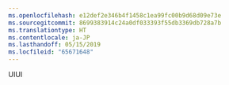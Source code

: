 ```yaml
---
ms.openlocfilehash: e12def2e346b4f1458c1ea99fc00b9d68d09e73e
ms.sourcegitcommit: 8699383914c24a0df033393f55db3369db728a7b
ms.translationtype: HT
ms.contentlocale: ja-JP
ms.lasthandoff: 05/15/2019
ms.locfileid: "65671648"
---
```

<span data-ttu-id="1bc47-101">UI</span><span class="sxs-lookup"><span data-stu-id="1bc47-101">UI</span></span>
